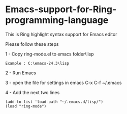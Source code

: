 # Emacs-support-for-Ring-programming-language

This is Ring highlight syntax support for Emacs editor

Please follow these steps

1 - Copy ring-mode.el to emacs folder\lisp

	Example : C:\emacs-24.3\lisp

2 - Run Emacs

3 - open the file for settings in emacs
	C-x C-f ~/.emacs

4 - Add the next two lines

	(add-to-list 'load-path "~/.emacs.d/lisp/")
	(load "ring-mode") 
